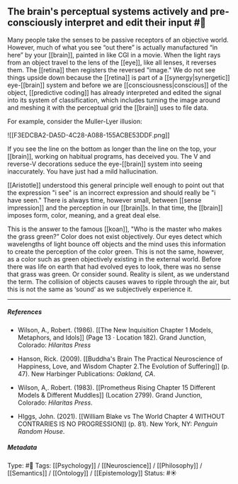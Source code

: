## The brain's perceptual systems actively and pre-consciously interpret and edit their input  #🧠 

Many people take the senses to be passive receptors of an objective world. However, much of what you see “out there” is actually manufactured “in here” by your [[brain]], painted in like CGI in a movie. When the light rays from an object travel to the lens of the [[eye]], like all lenses, it reverses them. The [[retina]] then registers the reversed "image." We do not see things upside down because the [[retina]] is part of a [[synergy|synergetic]] eye-[[brain]] system and before we are [[consciousness|conscious]] of the object, [[predictive coding]] has already interpreted and edited the signal into its system of classification, which includes turning the image around and meshing it with the perceptual grid the [[brain]] uses to file data.

For example, consider the Muller-Lyer illusion:

![[F3EDCBA2-DA5D-4C28-A088-155ACBE53DDF.png]]

If you see the line on the bottom as longer than the line on the top, your [[brain]], working on habitual programs, has deceived you. The V and reverse-V decorations seduce the eye-[[brain]] system into seeing inaccurately. You have just had a mild hallucination. 

[[Aristotle]] understood this general principle well enough to point out that the expression "i see" is an incorrect expression and should really be "i have seen." There is always time, however small, between [[sense impression]] and the perception in our [[brain]]s. In that time, the [[brain]] imposes form, color, meaning, and a great deal else. 

This is the answer to the famous [[koan]], "Who is the master who makes the grass green?” Color does not exist objectively. Our eyes detect which wavelengths of light bounce off objects and the mind uses this information to create the perception of the color green. This is not the same, however, as a color such as green objectively existing in the external world.  Before there was life on earth that had evolved eyes to look, there was no sense that grass was green. Or consider sound. Reality is silent, as we understand the term. The collision of objects causes waves to ripple through the air, but this is not the same as ‘sound’ as we subjectively experience it.

___

##### References

- Wilson, A., Robert. (1986). [[The New Inquisition Chapter 1 Models, Metaphors, and Idols]] (Page 13 · Location 182). Grand Junction, Colorado: _Hilaritas Press_

- Hanson, Rick. (2009). [[Buddha's Brain The Practical Neuroscience of Happiness, Love, and Wisdom Chapter 2.The Evolution of Suffering]] (p. 47). New Harbinger Publications: _Oakland, CA_.

- Wilson, A,. Robert. (1983). [[Prometheus Rising Chapter 15 Different Models & Different Muddles]] (Location 2799). Grand Junction, Colorado: _Hilaritas Press_.

- HIggs, John. (2021). [[William Blake vs The World Chapter 4 WITHOUT CONTRARIES IS NO PROGRESSION]] (p. 81). New York, NY: _Penguin Random House_.

##### Metadata

Type: #🔴 
Tags: [[Psychology]] / [[Neuroscience]] / [[Philosophy]] / [[Semantics]] / [[Ontology]] / [[Epistemology]]
Status: #☀️ 